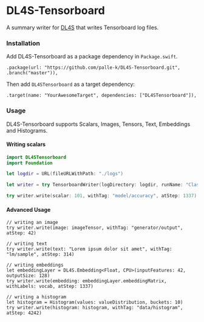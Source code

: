 # DL4S-Tensorboard

A summary writer for [DL4S](https://github.com/palle-k/DL4S) that writes Tensorboard log files.

### Installation

Add DL4S-Tensorboard as a package dependency in `Package.swift`.

    .package(url: "https://github.com/palle-k/DL4S-Tensorboard.git", .branch("master")),

Then add `DL4STensorboard` as a target dependency:

    .target(name: "YourAwesomeTarget", dependencies: ["DL4STensorboard"]),

### Usage

DL4S-Tensorboard supports Scalars, Images, Tensors, Text, Embeddings and Histograms.

#### Writing scalars

```swift
import DL4STensorboard
import Foundation

let logdir = URL(fileURLWithPath: "./logs")

let writer = try TensorboardWriter(logDirectory: logdir, runName: "Classifier")

try writer.write(scalar: 101, withTag: "model/accuracy", atStep: 1337)
```

#### Advanced Usage

```
// writing an image
try writer.write(image: imageTensor, withTag: "generator/output", atStep: 42)

// writing text
try writer.write(text: "Lorem ipsum dolor sit amet", withTag: "lm/sample", atStep: 314)

// writing embeddings
let embeddingLayer = DL4S.Embedding<Float, CPU>(inputFeatures: 42, outputSize: 128)
try writer.write(embedding: embeddingLayer.embeddingMatrix, withLabels: vocab, atStep: 1337)

// writing a histogram
let histogram = Histogram(values: valueDistribution, buckets: 10)
try writer.write(histogram: histogram, withTag: "data/histogram", atStep: 4242)
```
